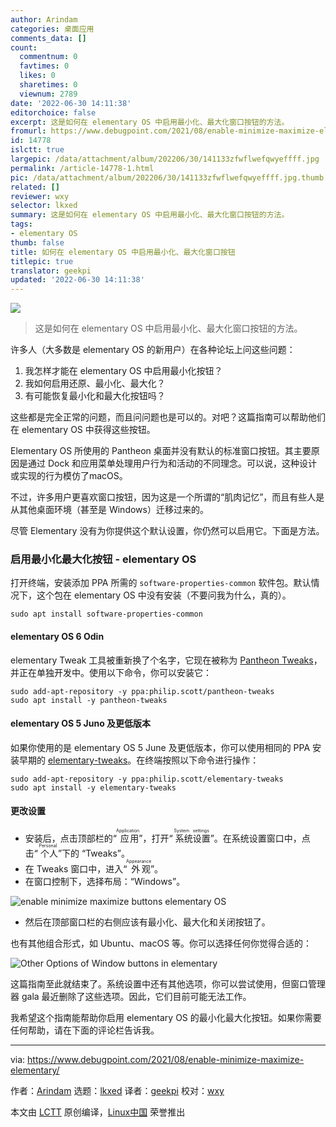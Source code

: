 ```yaml
---
author: Arindam
categories: 桌面应用
comments_data: []
count:
  commentnum: 0
  favtimes: 0
  likes: 0
  sharetimes: 0
  viewnum: 2789
date: '2022-06-30 14:11:38'
editorchoice: false
excerpt: 这是如何在 elementary OS 中启用最小化、最大化窗口按钮的方法。
fromurl: https://www.debugpoint.com/2021/08/enable-minimize-maximize-elementary/
id: 14778
islctt: true
largepic: /data/attachment/album/202206/30/141133zfwflwefqwyeffff.jpg
permalink: /article-14778-1.html
pic: /data/attachment/album/202206/30/141133zfwflwefqwyeffff.jpg.thumb.jpg
related: []
reviewer: wxy
selector: lkxed
summary: 这是如何在 elementary OS 中启用最小化、最大化窗口按钮的方法。
tags:
- elementary OS
thumb: false
title: 如何在 elementary OS 中启用最小化、最大化窗口按钮
titlepic: true
translator: geekpi
updated: '2022-06-30 14:11:38'
---
```


![](/data/attachment/album/202206/30/141133zfwflwefqwyeffff.jpg)



> 
> 这是如何在 elementary OS 中启用最小化、最大化窗口按钮的方法。
> 
> 
> 


许多人（大多数是 elementary OS 的新用户）在各种论坛上问这些问题：


1. 我怎样才能在 elementary OS 中启用最小化按钮？
2. 我如何启用还原、最小化、最大化？
3. 有可能恢复最小化和最大化按钮吗？


这些都是完全正常的问题，而且问问题也是可以的。对吧？这篇指南可以帮助他们在 elementary OS 中获得这些按钮。


Elementary OS 所使用的 Pantheon 桌面并没有默认的标准窗口按钮。其主要原因是通过 Dock 和应用菜单处理用户行为和活动的不同理念。可以说，这种设计或实现的行为模仿了macOS。


不过，许多用户更喜欢窗口按钮，因为这是一个所谓的“肌肉记忆”，而且有些人是从其他桌面环境（甚至是 Windows）迁移过来的。


尽管 Elementary 没有为你提供这个默认设置，你仍然可以启用它。下面是方法。


### 启用最小化最大化按钮 - elementary OS


打开终端，安装添加 PPA 所需的 `software-properties-common` 软件包。默认情况下，这个包在 elementary OS 中没有安装（不要问我为什么，真的）。



```
sudo apt install software-properties-common

```

#### elementary OS 6 Odin


elementary Tweak 工具被重新换了个名字，它现在被称为 [Pantheon Tweaks](https://github.com/pantheon-tweaks/pantheon-tweaks)，并正在单独开发中。使用以下命令，你可以安装它：



```
sudo add-apt-repository -y ppa:philip.scott/pantheon-tweaks
sudo apt install -y pantheon-tweaks

```

#### elementary OS 5 Juno 及更低版本


如果你使用的是 elementary OS 5 June 及更低版本，你可以使用相同的 PPA 安装早期的 [elementary-tweaks](https://github.com/elementary-tweaks/elementary-tweaks)。在终端按照以下命令进行操作：



```
sudo add-apt-repository -y ppa:philip.scott/elementary-tweaks
sudo apt install -y elementary-tweaks

```

#### 更改设置


* 安装后，点击顶部栏的“<ruby> 应用 <rt>  Application </rt></ruby>”，打开“<ruby> 系统设置 <rt>  System settings </rt></ruby>”。在系统设置窗口中，点击“<ruby> 个人 <rt>  Personal </rt></ruby>”下的 “Tweaks”。
* 在 Tweaks 窗口中，进入“<ruby> 外观 <rt>  Appearance </rt></ruby>”。
* 在窗口控制下，选择布局：“Windows”。


![enable minimize maximize buttons elementary OS](/data/attachment/album/202206/30/141139mf6ez1se1mt12zwh.png)
* 然后在顶部窗口栏的右侧应该有最小化、最大化和关闭按钮了。


也有其他组合形式，如 Ubuntu、macOS 等。你可以选择任何你觉得合适的：


![Other Options of Window buttons in elementary](/data/attachment/album/202206/30/141140kpe4lmcppbphojhs.jpg)


这篇指南至此就结束了。系统设置中还有其他选项，你可以尝试使用，但窗口管理器 gala 最近删除了这些选项。因此，它们目前可能无法工作。


我希望这个指南能帮助你启用 elementary OS 的最小化最大化按钮。如果你需要任何帮助，请在下面的评论栏告诉我。




---


via: <https://www.debugpoint.com/2021/08/enable-minimize-maximize-elementary/>


作者：[Arindam](https://www.debugpoint.com/author/admin1/) 选题：[lkxed](https://github.com/lkxed) 译者：[geekpi](https://github.com/geekpi) 校对：[wxy](https://github.com/wxy)


本文由 [LCTT](https://github.com/LCTT/TranslateProject) 原创编译，[Linux中国](https://linux.cn/) 荣誉推出